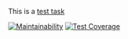 This is a [test task](https://basalt-crabapple-753.notion.site/Python-150fd978e02c800b91b3eabcb85a57b0)

[![Maintainability](https://api.codeclimate.com/v1/badges/3330a77ad116c8b50205/maintainability)](https://codeclimate.com/github/Asgef/fast_python_api/maintainability) [![Test Coverage](https://api.codeclimate.com/v1/badges/3330a77ad116c8b50205/test_coverage)](https://codeclimate.com/github/Asgef/fast_python_api/test_coverage)